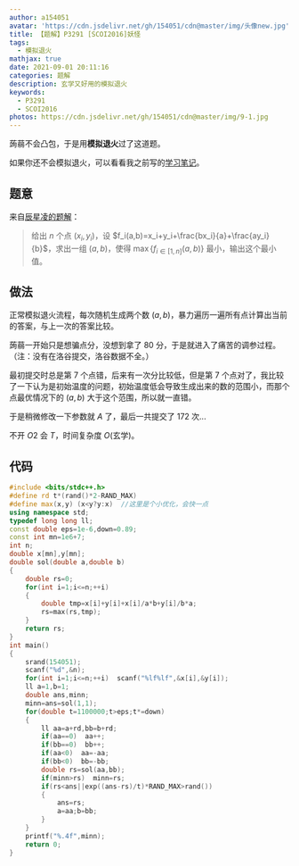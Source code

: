 ```yaml
---
author: a154051
avatar: 'https://cdn.jsdelivr.net/gh/154051/cdn@master/img/头像new.jpg'
title: 【题解】P3291 [SCOI2016]妖怪
tags:
  - 模拟退火
mathjax: true
date: 2021-09-01 20:11:16
categories: 题解
description: 玄学又好用的模拟退火
keywords: 
  - P3291
  - SCOI2016
photos: https://cdn.jsdelivr.net/gh/154051/cdn@master/img/9-1.jpg
---
```


蒟蒻不会凸包，于是用**模拟退火**过了这道题。

如果你还不会模拟退火，可以看看我之前写的[学习笔记](https://a154051.gitee.io/2021/02/08/mo-ni-tui-huo-bi-ji/)。

## 题意

来自[辰星凌的题解](https://www.luogu.com.cn/blog/ChenXingLing/solution-p3291)：

> 给出 $n$ 个点 $(x_i,y_i)$，设 $f_i(a,b)=x_i+y_i+\frac{bx_i}{a}+\frac{ay_i}{b}$，求出一组 $(a,b)$，使得 $\max\{f_{i\in[1,n]}(a,b)\}$ 最小，输出这个最小值。

## 做法

正常模拟退火流程，每次随机生成两个数 $(a,b)$，暴力遍历一遍所有点计算出当前的答案，与上一次的答案比较。

蒟蒻一开始只是想骗点分，没想到拿了 $80$ 分，于是就进入了痛苦的调参过程。（注：没有在洛谷提交，洛谷数据不全。）

最初提交时总是第 $7$ 个点错，后来有一次分比较低，但是第 $7$ 个点对了，我比较了一下认为是初始温度的问题，初始温度低会导致生成出来的数的范围小，而那个点最优情况下的 $(a,b)$ 大于这个范围，所以就一直错。

于是稍微修改一下参数就 $A$ 了，最后一共提交了 $172$ 次...

不开 $O2$ 会 $T$，时间复杂度 $O(\text{玄学})$。

## 代码

```cpp
#include <bits/stdc++.h>
#define rd t*(rand()*2-RAND_MAX)
#define max(x,y) (x<y?y:x)  //这里是个小优化，会快一点
using namespace std;
typedef long long ll;
const double eps=1e-6,down=0.89;
const int mn=1e6+7;
int n;
double x[mn],y[mn];
double sol(double a,double b)  
{
    double rs=0;
    for(int i=1;i<=n;++i)
    {
        double tmp=x[i]+y[i]+x[i]/a*b+y[i]/b*a;
        rs=max(rs,tmp);
    }
    return rs;
}
int main()
{
    srand(154051);
    scanf("%d",&n);
    for(int i=1;i<=n;++i)  scanf("%lf%lf",&x[i],&y[i]);
    ll a=1,b=1;
    double ans,minn;
    minn=ans=sol(1,1);
    for(double t=1100000;t>eps;t*=down)
    {
        ll aa=a+rd,bb=b+rd;  
        if(aa==0)  aa++;
        if(bb==0)  bb++;
        if(aa<0)  aa=-aa;
        if(bb<0)  bb=-bb;
        double rs=sol(aa,bb);  
        if(minn>rs)  minn=rs;
        if(rs<ans||exp((ans-rs)/t)*RAND_MAX>rand())  
        {
            ans=rs;
            a=aa;b=bb;
        }
    }
    printf("%.4f",minn);
    return 0;
}
```
